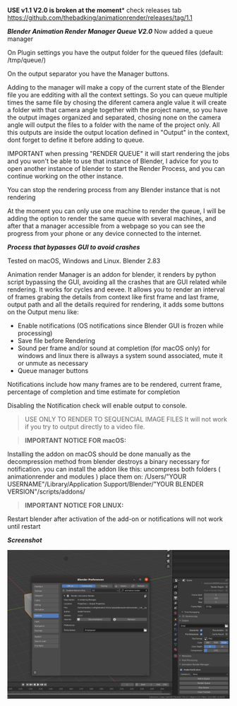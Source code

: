 **USE v1.1 V2.0 is broken at the moment*** check releases tab
https://github.com/thebadking/animationrender/releases/tag/1.1


***Blender Animation Render Manager Queue V2.0***
Now added a queue manager

On Plugin settings you have the output folder for the queued files (default: /tmp/queue/)

On the output separator you have the Manager buttons.

Adding to the manager will make a copy of the current state of the Blender file you are edditing with all the context settings.
So you can queue multiple times the same file by chosing the diferent camera angle value it will create a folder with that camera angle together with the project name, so you have the output images organized and separated, chosing none on the camera angle will output the files to a folder with the name of the project only. All this outputs are inside the output location defined in "Output" in the context, dont forget to define it before adding to queue.

IMPORTANT
when pressing "RENDER QUEUE" it will start rendering the jobs and you won't be able to use that instance of Blender,
I advice for you to open another instance of blender to start the Render Process, and you can continue working on the other instance.

You can stop the rendering process from any Blender instance that is not rendering

At the moment you can only use one machine to render the queue, I will be adding the option to render the same queue with several machines, and after that a manager accessible from a webpage so you can see the progress from your phone or any device connected to the internet.

***Process that bypasses GUI to avoid crashes***

Tested on macOS, Windows and Linux. Blender 2.83

Animation render Manager is an addon for blender, it renders by python script bypassing the GUI, avoiding all the crashes that are GUI related while rendering. It works for cycles and eevee. It allows you to render an interval of frames grabing the details from context like first frame and last frame, output path and all the details required for rendering, it adds some buttons on the Output menu like:
- Enable notifications (OS notifications since Blender GUI is frozen while processing)
- Save file before Rendering
- Sound per frame and/or sound at completion (for macOS only) for windows and linux there is allways a system sound associated, mute it or unmute as necessary
- Queue manager buttons

Notifications include how many frames are to be rendered, current frame, percentage of completion and time estimate for completion

Disabling the Notification check will enable output to console.

>USE ONLY TO RENDER TO SEQUENCIAL IMAGE FILES
It will not work if you try to output directly to a video file.

>**IMPORTANT NOTICE FOR macOS:**

Installing the addon on macOS should be done manually as the decompression method from blender destroys a binary necessary for notification.
you can install the addon like this:
uncompress both folders ( animationrender and modules )
place them on:
/Users/"YOUR USERNAME"/Library/Application Support/Blender/"YOUR BLENDER VERSION"/scripts/addons/

>**IMPORTANT NOTICE FOR LINUX:**

Restart blender after activation of the add-on or notifications will not work until restart

***Screenshot***

![](https://raw.githubusercontent.com/thebadking/animationrender/master/screenshots/Animation_render_manager.png)

